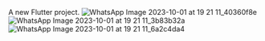 A new Flutter project.
![WhatsApp Image 2023-10-01 at 19 21 11_40360f8e](https://github.com/Talha885/E-Commerce-Bikes/assets/109594908/96a51c04-7dc9-4a95-bf15-c8c0951e8f94)
![WhatsApp Image 2023-10-01 at 19 21 11_3b83b32a](https://github.com/Talha885/E-Commerce-Bikes/assets/109594908/7d56cce4-d222-4267-9494-b12b90ee3e0c)
![WhatsApp Image 2023-10-01 at 19 21 11_6a2c4da4](https://github.com/Talha885/E-Commerce-Bikes/assets/109594908/47bdd085-87d3-427a-a428-10f72c3a3fe2)
